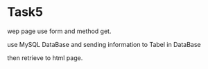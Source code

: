 # Task5

wep page use form and method get. 

use MySQL DataBase and sending information to Tabel in DataBase 

then retrieve to html page.
